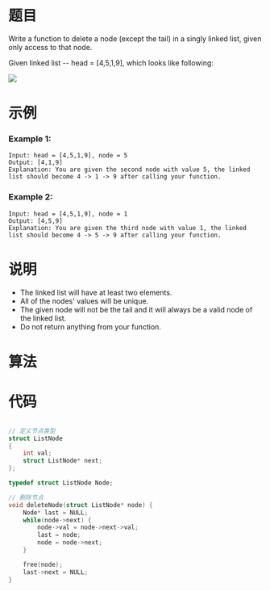 # 题目

Write a function to delete a node (except the tail) in a singly linked list, given only access to that node.

Given linked list -- head = [4,5,1,9], which looks like following:

![](G:\2_NotesBackUp\2_Learning\Algorithm\LeetCode\Primary\3_LinkList\1_1.png)



# 示例

### Example 1:

```
Input: head = [4,5,1,9], node = 5
Output: [4,1,9]
Explanation: You are given the second node with value 5, the linked list should become 4 -> 1 -> 9 after calling your function.
```



### Example 2:

```
Input: head = [4,5,1,9], node = 1
Output: [4,5,9]
Explanation: You are given the third node with value 1, the linked list should become 4 -> 5 -> 9 after calling your function.
```





# 说明

- The linked list will have at least two elements.
- All of the nodes' values will be unique.
- The given node will not be the tail and it will always be a valid node of the linked list.
- Do not return anything from your function.



# 算法





# 代码

```c

// 定义节点类型
struct ListNode
{
    int val;
    struct ListNode* next;
};

typedef struct ListNode Node;

// 删除节点
void deleteNode(struct ListNode* node) {
    Node* last = NULL;
    while(node->next) {
        node->val = node->next->val;
        last = node;
        node = node->next;
    }

    free(node);
    last->next = NULL;
}
```

